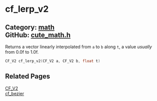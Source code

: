 [](../header.md ':include')

# cf_lerp_v2

Category: [math](https://github.com/RandyGaul/cute_framework/blob/master/docs/api_reference?id=math)  
GitHub: [cute_math.h](https://github.com/RandyGaul/cute_framework/blob/master/include/cute_math.h)  
---

Returns a vector linearly interpolated from `a` to `b` along `t`, a value _usually_ from 0.0f to 1.0f.

```cpp
CF_V2 cf_lerp_v2(CF_V2 a, CF_V2 b, float t)
```

## Related Pages

[CF_V2](https://github.com/RandyGaul/cute_framework/blob/master/docs/math/cf_v2.md)  
[cf_bezier](https://github.com/RandyGaul/cute_framework/blob/master/docs/math/cf_bezier.md)  
